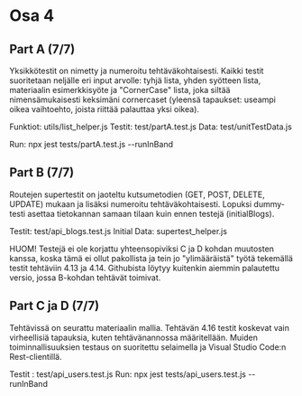 # Osa 4

## Part A (7/7)

Yksikkötestit on nimetty ja numeroitu tehtäväkohtaisesti. Kaikki testit suoritetaan neljälle eri input arvolle: tyhjä lista, yhden syötteen lista, materiaalin esimerkkisyöte ja "CornerCase" lista, joka siltää nimensämukaisesti keksimäni cornercaset (yleensä tapaukset: useampi oikea vaihtoehto, joista riittää palauttaa yksi oikea).

Funktiot: utils/list_helper.js
Testit: test/partA.test.js
Data: test/unitTestData.js

Run: npx jest tests/partA.test.js --runInBand


## Part B (7/7)

Routejen supertestit on jaoteltu kutsumetodien (GET, POST, DELETE, UPDATE) mukaan ja lisäksi numeroitu tehtäväkohtaisesti. Lopuksi dummy-testi asettaa tietokannan samaan tilaan kuin ennen testejä (initialBlogs).

Testit: test/api_blogs.test.js
Initial Data: supertest_helper.js

HUOM! Testejä ei ole korjattu yhteensopiviksi C ja D kohdan muutosten kanssa, koska tämä ei ollut pakollista ja tein jo "ylimääräistä" työtä tekemällä testit tehtäviin 4.13 ja 4.14. Githubista löytyy kuitenkin aiemmin palautettu versio, jossa B-kohdan tehtävät toimivat.


## Part C ja D (7/7)

Tehtävissä on seurattu materiaalin mallia. Tehtävän 4.16 testit koskevat vain virheellisiä tapauksia, kuten tehtävänannossa määritellään. Muiden toiminnallisuuksien testaus on suoritettu selaimella ja Visual Studio Code:n Rest-clientillä.

Testit : test/api_users.test.js
Run: npx jest tests/api_users.test.js --runInBand
